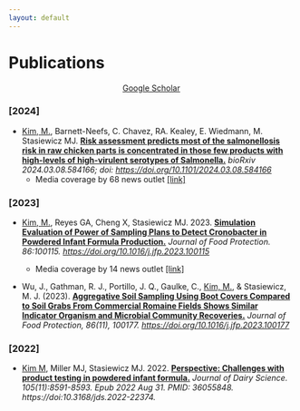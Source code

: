 ```yaml
---
layout: default
---
```


# Publications
<div style="text-align: center"> <a href="https://scholar.google.com/citations?user=dsGwIKAAAAAJ&hl=en" target="_blank">Google Scholar</a> </div>

### [2024]
- <U>Kim, M.</U>, Barnett-Neefs, C. Chavez, RA. Kealey, E. Wiedmann, M. Stasiewicz MJ. **[Risk assessment predicts most of the salmonellosis risk in raw chicken parts is concentrated in those few products with high-levels of high-virulent serotypes of Salmonella.](https://doi.org/10.1101/2024.03.08.584166)** *bioRxiv 2024.03.08.584166; doi: https://doi.org/10.1101/2024.03.08.584166*
  - Media coverage by 68 news outlet [[link]](https://plu.mx/plum/a/news?doi=10.1016/j.jfp.2024.100304)

### [2023]
- <U>Kim, M.</U>, Reyes GA, Cheng X, Stasiewicz MJ. 2023. **[Simulation Evaluation of Power of Sampling Plans to Detect Cronobacter in Powdered Infant Formula Production.](https://doi.org/10.1016/j.jfp.2023.100115)** *Journal of Food Protection. 86:100115. https://doi.org/10.1016/j.jfp.2023.100115*
  - Media coverage by 14 news outlet [[link]](https://www.altmetric.com/details/150087143/news)

- Wu, J., Gathman, R. J., Portillo, J. Q., Gaulke, C., <U>Kim, M.</U>, & Stasiewicz, M. J. (2023). **[Aggregative Soil Sampling Using Boot Covers Compared to Soil Grabs From Commercial Romaine Fields Shows Similar Indicator Organism and Microbial Community Recoveries.](https://doi.org/10.1016/j.jfp.2023.100177)** *Journal of Food Protection, 86(11), 100177. https://doi.org/10.1016/j.jfp.2023.100177*

### [2022]
- <U>Kim M</U>, Miller MJ, Stasiewicz MJ. 2022. **[Perspective: Challenges with product testing in powdered infant formula.](https://www.journalofdairyscience.org/article/S0022-0302(22)00508-2/fulltext)** *Journal of Dairy Science. 105(11):8591-8593. Epub 2022 Aug 31. PMID: 36055848. https://doi:10.3168/jds.2022-22374.*